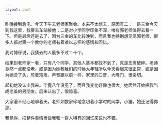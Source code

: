 ```yaml
---
layout: post
---
```

昨晚接到急电，今天下午去老师家聚会。本来不太想去，原因有二：一是三金今天到我这里，我要去车站接他；二是对小学同学印象不深，唯有郭老师值得去看一下。但是最后还是去了，因为三金的车比较晚到，而且我也特别想见见郭老师，很多人都对第一个教你的老师有着难以忘怀的感情和回忆。

我对博仔说，我猜去的人最多不过二十个。

结果到老师家一看，只有八个同学。其他人基本都找不到了，真是支离破碎。老师竟然一点都没老，或是因为她教我们的时候太年轻所以今天看起来很正常，或是因为她烫了头，剪着短发。声音跟以前一样，家里的口音，大嗓门，很亲切。

起初她没认出我来。毕竟八年没见了，而且我变化好像也很大。她居然开始把我当成老盖的男朋友。后来认出了，很惊喜。

大家漫不经心地聊着天，老师如数家珍地念叨着小学时的同学。小猫，她还记得你那。

我觉得，把整件事情当做我和一群人特有的回忆来说也不错。